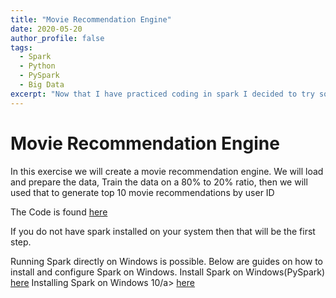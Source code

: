 ```yaml
---
title: "Movie Recommendation Engine"
date: 2020-05-20
author_profile: false
tags: 
  - Spark
  - Python
  - PySpark
  - Big Data
excerpt: "Now that I have practiced coding in spark I decided to try some machine learning and do a movie recommendation engine."
---
```


# Movie Recommendation Engine

In this exercise we will create a movie recommendation engine. We will load and prepare the data, Train the data on a 80% to 20% ratio, then we will used that to generate top 10 movie recommendations by user ID

The Code is found [here](https://github.com/jcaston91/PySpark_Movie_Recommendation_Engine)

If you do not have spark installed on your system then that will be the first step. 

Running Spark directly on Windows is possible. Below are guides on how to install and configure Spark on Windows.
Install Spark on Windows(PySpark) [here](https://medium.com/@GalarnykMichael/install-spark-on-windows-pyspark-4498a5d8d66c)
Installing Spark on Windows 10/a> [here](https://www.ics.uci.edu/~shantas/Install_Spark_on_Windows10.pdf)
